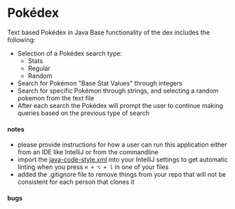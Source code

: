 # Pokédex
Text based Pokédex in Java
Base functionality of the dex includes the following:
- Selection of a Pokédex search type:
  - Stats
  - Regular
  - Random
- Search for Pokémon "Base Stat Values" through integers
- Search for specific Pokémon through strings, and selecting a random pokemon from the text file
- After each search the Pokédex will prompt the user to continue making queries based on the previous type of search

#### notes
- please provide instructions for how a user can run this application
  either from an IDE like IntelliJ or from the commandline
- import the [java-code-style.xml](./java-code-style.xml) into your IntelliJ settings to get
  automatic linting when you press `⌘ + ⌥ + l` in one of your files
- added the .gitignore file to remove things from your repo that will not be consistent for each person that clones it
 
#### bugs 
